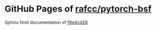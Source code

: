 GitHub Pages of [rafcc/pytorch-bsf](https://github.com/rafcc/pytorch-bsf.git)
===
Sphinx html documentation of [f9e4cd28](https://github.com/rafcc/pytorch-bsf/tree/f9e4cd2811c44521db0b73281d969e42675e8cfd)
